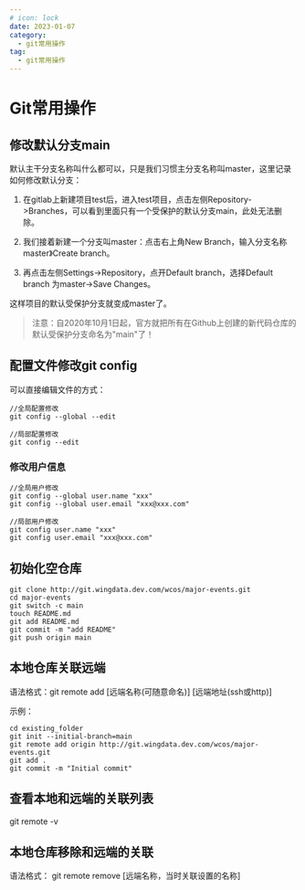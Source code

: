 ```yaml
---
# icon: lock
date: 2023-01-07
category:
  - git常用操作
tag:
  - git常用操作
---
```


# Git常用操作
## 修改默认分支main

默认主干分支名称叫什么都可以，只是我们习惯主分支名称叫master，这里记录如何修改默认分支：
1. 在gitlab上新建项目test后，进入test项目，点击左侧Repository->Branches，可以看到里面只有一个受保护的默认分支main，此处无法删除。
2. 我们接着新建一个分支叫master：点击右上角New Branch，输入分支名称master》Create branch。

3. 再点击左侧Settings->Repository，点开Default branch，选择Default branch 为master->Save Changes。

这样项目的默认受保护分支就变成master了。
> 注意：自2020年10月1日起，官方就把所有在Github上创建的新代码仓库的默认受保护分支命名为"main"了！

## 配置文件修改git config
可以直接编辑文件的方式：
```
//全局配置修改
git config --global --edit

//局部配置修改
git config --edit
```
### 修改用户信息
```
//全局用户修改
git config --global user.name "xxx"
git config --global user.email "xxx@xxx.com"

//局部用户修改
git config user.name "xxx"
git config user.email "xxx@xxx.com"
```

## 初始化空仓库
```
git clone http://git.wingdata.dev.com/wcos/major-events.git
cd major-events
git switch -c main
touch README.md
git add README.md
git commit -m "add README"
git push origin main
```

## 本地仓库关联远端
语法格式：git  remote add  [远端名称(可随意命名)]  [远端地址(ssh或http)]

示例：
```
cd existing_folder
git init --initial-branch=main
git remote add origin http://git.wingdata.dev.com/wcos/major-events.git
git add .
git commit -m "Initial commit"
```


## 查看本地和远端的关联列表
git remote -v

## 本地仓库移除和远端的关联
语法格式： git remote remove [远端名称，当时关联设置的名称]


